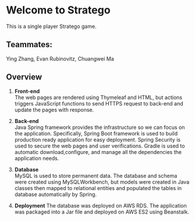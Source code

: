 # Welcome to Stratego
This is a single player Stratego game.

## Teammates:
Ying Zhang, Evan Rubinovitz,  Chuangwei Ma

## Overview
1. __Front-end__  
  The web pages are rendered using Thymeleaf and HTML, 
  but actions triggers JavaScript functions to send HTTPS request to back-end and update the pages with response.
2. __Back-end__  
  Java Spring framework provides the infrastructure so we can focus on the application. 
  Specifically, 
    Spring Boot framework is used to build production ready application for easy deployment.
    Spring Security is used to secure the web pages and user verifications.
    Gradle is used to automatic download,configure, and manage all the dependencies the application needs.
  

3. __Database__  
MySQL is used to store permanent data.
The database and schema were created using MySQLWorkbench, 
but models were created in Java classes then mapped to relational entities and populated the tables in database automatically by Spring.  

4. __Deployment__
The database was deployed on AWS RDS.
The application was packaged into a Jar file and deployed on AWS ES2 using Beanstalk.
